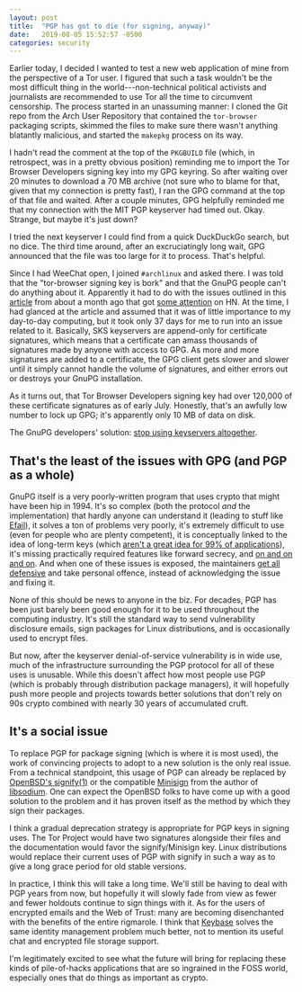 ```yaml
---
layout: post
title:  "PGP has got to die (for signing, anyway)"
date:   2019-08-05 15:52:57 -0500
categories: security
---
```


Earlier today, I decided I wanted to test a new web application of mine from the perspective of a Tor user. I figured that such a task wouldn't be the most difficult thing in the world---non-technical political activists and journalists are recommended to use Tor all the time to circumvent censorship. The process started in an unassuming manner: I cloned the Git repo from the Arch User Repository that contained the `tor-browser` packaging scripts, skimmed the files to make sure there wasn't anything blatantly malicious, and started the `makepkg` process on its way. 

I hadn't read the comment at the top of the `PKGBUILD` file (which, in retrospect, was in a pretty obvious position) reminding me to import the Tor Browser Developers signing key into my GPG keyring. So after waiting over 20 minutes to download a 70 MB archive (not sure who to blame for that, given that my connection is pretty fast), I ran the GPG command at the top of that file and waited. After a couple minutes, GPG helpfully reminded me that my connection with the MIT PGP keyserver had timed out. Okay. Strange, but maybe it's just down? 

I tried the next keyserver I could find from a quick DuckDuckGo search, but no dice. The third time around, after an excruciatingly long wait, GPG announced that the file was too large for it to process. That's helpful. 

Since I had WeeChat open, I joined `#archlinux` and asked there. I was told that the "tor-browser signing key is bork" and that the GnuPG people can't do anything about it. Apparently it had to do with the issues outlined in this [article](https://gist.github.com/rjhansen/67ab921ffb4084c865b3618d6955275f) from about a month ago that got [some attention](https://news.ycombinator.com/item?id=20312826) on HN. At the time, I had glanced at the article and assumed that it was of little importance to my day-to-day computing, but it took only 37 days for me to run into an issue related to it. Basically, SKS keyservers are append-only for certificate signatures, which means that a certificate can amass thousands of signatures made by anyone with access to GPG. As more and more signatures are added to a certificate, the GPG client gets slower and slower until it simply cannot handle the volume of signatures, and either errors out or destroys your GnuPG installation. 

As it turns out, that Tor Browser Developers signing key had over 120,000 of these certificate signatures as of early July. Honestly, that's an awfully low number to lock up GPG; it's apparently only 10 MB of data on disk.

The GnuPG developers' solution: [stop using keyservers altogether](https://gist.github.com/rjhansen/67ab921ffb4084c865b3618d6955275f#mitigations). 

## That's the least of the issues with GPG (and PGP as a whole)
GnuPG itself is a very poorly-written program that uses crypto that might have been hip in 1994. It's so complex (both the protocol *and* the implementation) that hardly anyone can understand it (leading to stuff like [Efail](https://news.ycombinator.com/item?id=17064129)), it solves a ton of problems very poorly, it's extremely difficult to use (even for people who are plenty competent), it is conceptually linked to the idea of long-term keys (which [aren't a great idea for 99% of applications](https://blog.filippo.io/giving-up-on-long-term-pgp/)), it's missing practically required features like forward secrecy, and [on and on and on](https://latacora.micro.blog/2019/07/16/the-pgp-problem.html). And when one of these issues is exposed, the maintainers [get all defensive](https://news.ycombinator.com/item?id=20314188) and take personal offence, instead of acknowledging the issue and fixing it. 

None of this should be news to anyone in the biz. For decades, PGP has been just barely been good enough for it to be used throughout the computing industry. It's still the standard way to send vulnerability disclosure emails, sign packages for Linux distributions, and is occasionally used to encrypt files. 

But now, after the keyserver denial-of-service vulnerability is in wide use, much of the infrastructure surrounding the PGP protocol for all of these uses is unusable. While this doesn't affect how most people use PGP (which is probably through distribution package managers), it will hopefully push more people and projects towards better solutions that don't rely on 90s crypto combined with nearly 30 years of accumulated cruft. 

## It's a social issue
To replace PGP for package signing (which is where it is most used), the work of convincing projects to adopt to a new solution is the only real issue. From a technical standpoint, this usage of PGP can already be replaced by [OpenBSD's signify(1)](https://man.openbsd.org/signify.1) or the compatible [Minisign](https://jedisct1.github.io/minisign/) from the author of [libsodium](https://download.libsodium.org/doc/). One can expect the OpenBSD folks to have come up with a good solution to the problem and it has proven itself as the method by which they sign their packages. 

I think a gradual deprecation strategy is appropriate for PGP keys in signing uses. The Tor Project would have two signatures alongside their files and the documentation would favor the signify/Minisign key. Linux distributions would replace their current uses of PGP with signify in such a way as to give a long grace period for old stable versions. 

In practice, I think this will take a long time. We'll still be having to deal with PGP years from now, but hopefully it will slowly fade from view as fewer and fewer holdouts continue to sign things with it. As for the users of encrypted emails and the Web of Trust: many are becoming disenchanted with the benefits of the entire rigmarole. I think that [Keybase](https://keybase.io/) solves the same identity management problem much better, not to mention its useful chat and encrypted file storage support.  

I'm legitimately excited to see what the future will bring for replacing these kinds of pile-of-hacks applications that are so ingrained in the FOSS world, especially ones that do things as important as crypto.
